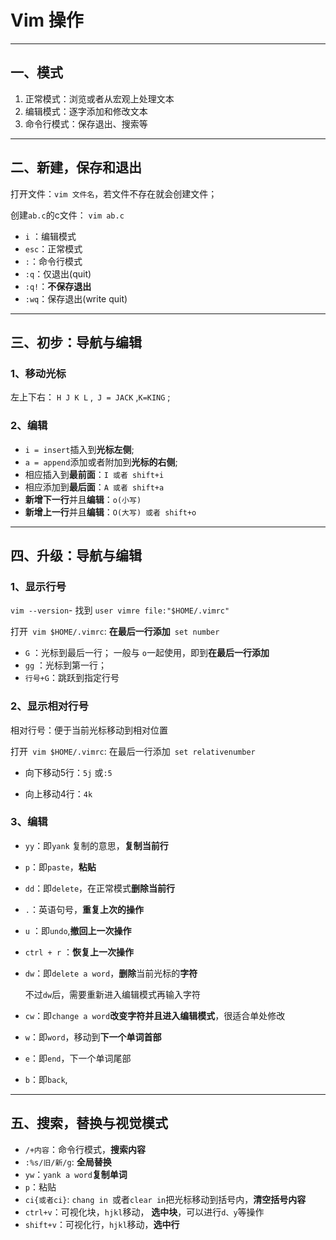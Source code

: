 # Vim 操作



---



## 一、模式	

1. 正常模式：浏览或者从宏观上处理文本
2. 编辑模式：逐字添加和修改文本
3. 命令行模式：保存退出、搜索等



---



## 二、新建，保存和退出

打开文件：`vim 文件名`，若文件不存在就会创建文件；

创建`ab.c`的c文件： `vim ab.c`

* `i` ：编辑模式
* `esc`：正常模式
* `:`：命令行模式
* `:q`：仅退出(quit)
* `:q!`：**不保存退出**
* `:wq`：保存退出(write quit)



---



## 三、初步：导航与编辑

### 1、移动光标

左上下右： `H J K L` ,` J = JACK` ,`K=KING` ; 

### 2、编辑

* ` i = insert `插入到**光标左侧**;
* `a = append`添加或者附加到**光标的右侧**;
*  相应插入到**最前面**：`I 或者 shift+i`
* 相应添加到**最后面**：`A 或者 shift+a`
* **新增下一行**并且**编辑**：`o(小写)`
* **新增上一行**并且**编辑**：`O(大写) 或者 shift+o`



---



## 四、升级：导航与编辑

### 1、显示行号

`vim --version`- 找到 `user vimre file:"$HOME/.vimrc"`

打开` vim $HOME/.vimrc`: **在最后一行添加**` set number`

* `G` ：光标到最后一行； 一般与 `o`一起使用，即到**在最后一行添加** 
* `gg` ：光标到第一行；
* `行号+G`：跳跃到指定行号

 ### 2、显示相对行号

相对行号：便于当前光标移动到相对位置

打开` vim $HOME/.vimrc`: 在最后一行添加` set relativenumber`

* 向下移动5行：`5j` 或`:5`

* 向上移动4行：`4k`

### 3、编辑

* `yy`：即`yank` 复制的意思，**复制当前行** 

* `p`：即`paste`，**粘贴**

* `dd`：即`delete`，在正常模式**删除当前行**

* `.`：英语句号，**重复上次的操作**

* `u` ：即`undo`,**撤回上一次操作**

* `ctrl + r` ：**恢复上一次操作**

* `dw`：即`delete a word`，**删除**当前光标的**字符** 

  不过`dw`后，需要重新进入编辑模式再输入字符

* `cw`：即`change a word`**改变字符并且进入编辑模式**，很适合单处修改

* `w`：即`word`，移动到**下一个单词首部**

* `e`：即`end`，下一个单词尾部

* `b`：即`back`, 

---

## 五、搜索，替换与视觉模式

* `/+内容`：命令行模式，**搜索内容**
* `:%s/旧/新/g`: **全局替换**
* `yw`：`yank a word`**复制单词**
* `p`：粘贴
* `ci{或者ci}`: `chang in `或者`clear in`把光标移动到括号内，**清空括号内容**
* `ctrl+v`：可视化块，`hjkl`移动， **选中块**，可以进行`d、y`等操作
* `shift+v`：可视化行，`hjkl`移动，**选中行**
